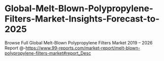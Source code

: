 # Global-Melt-Blown-Polypropylene-Filters-Market-Insights-Forecast-to-2025
Browse Full Global Melt-Blown Polypropylene Filters Market 2019 – 2026 Report @-https://www.99-reports.com/market-report/melt-blown-polypropylene-filters-market#report_Desc
